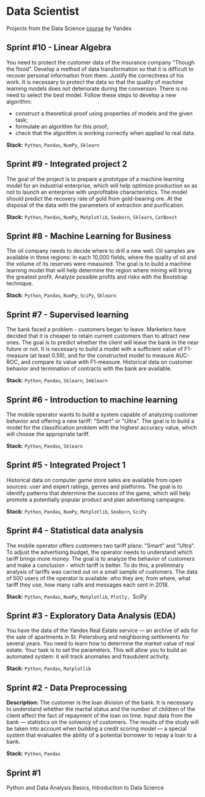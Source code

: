 # Data Scientist
Projects from the Data Science [course](https://practicum.yandex.ru/data-scientist/) by Yandex

## Sprint #10 - Linear Algebra

You need to protect the customer data of the insurance company "Though the flood". Develop a method of data transformation so that it is difficult to recover personal information from them. Justify the correctness of his work. It is necessary to protect the data so that the quality of machine learning models does not deteriorate during the conversion. There is no need to select the best model. Follow these steps to develop a new algorithm:

* construct a theoretical proof using properties of models and the given task;
* formulate an algorithm for this proof;
* check that the algorithm is working correctly when applied to real data.

**Stack:** `Python`, `Pandas`, `NumPy`, `Sklearn`

## Sprint #9 - Integrated project 2

The goal of the project is to prepare a prototype of a machine learning model for an industrial enterprise, which will help optimize production so as not to launch an enterprise with unprofitable characteristics. The model should predict the recovery rate of gold from gold-bearing ore. At the disposal of the data with the parameters of extraction and purification.

**Stack:** `Python`, `Pandas`, `NumPy`, `Matplotlib`, `Seaborn`, `Sklearn`, `CatBoost`

## Sprint #8 - Machine Learning for Business

The oil company needs to decide where to drill a new well. Oil samples are available in three regions: in each 10,000 fields, where the quality of oil and the volume of its reserves were measured. The goal is to build a machine learning model that will help determine the region where mining will bring the greatest profit. Analyze possible profits and risks with the Bootstrap technique.

**Stack:** `Python`, `Pandas`, `NumPy`, `SciPy`, `Sklearn`

## Sprint #7 - Supervised learning

The bank faced a problem - customers began to leave. Marketers have decided that it is cheaper to retain current customers than to attract new ones. The goal is to predict whether the client will leave the bank in the near future or not. It is necessary to build a model with a sufficient value of F1-measure (at least 0.59), and for the constructed model to measure AUC-ROC, and compare its value with F1-measure. Historical data on customer behavior and termination of contracts with the bank are available.

**Stack:** `Python`, `Pandas`, `Sklearn`, `Imblearn`

## Sprint #6 - Introduction to machine learning

The mobile operator wants to build a system capable of analyzing customer behavior and offering a new tariff: "Smart" or "Ultra". The goal is to build a model for the classification problem with the highest accuracy value, which will choose the appropriate tariff.

**Stack:** `Python`, `Pandas`, `Sklearn`

## Sprint #5 - Integrated Project 1

Historical data on computer game store sales are available from open sources: user and expert ratings, genres and platforms. The goal is to identify patterns that determine the success of the game, which will help promote a potentially popular product and plan advertising campaigns.

**Stack:** `Python`, `Pandas`, `NumPy`, `Matplotlib`, `Seaborn`, `SciPy`

## Sprint #4 - Statistical data analysis

The mobile operator offers customers two tariff plans: "Smart" and "Ultra". To adjust the advertising budget, the operator needs to understand which tariff brings more money. The goal is to analyze the behavior of customers and make a conclusion - which tariff is better. To do this, a preliminary analysis of tariffs was carried out on a small sample of customers. The data of 500 users of the operator is available: who they are, from where, what tariff they use, how many calls and messages each sent in 2018.

**Stack:** `Python`, `Pandas`, `NumPy`, `Matplotlib`, `Plotly, `SciPy`

## Sprint #3 - Exploratory Data Analysis (EDA)

You have the data of the Yandex Real Estate service — an archive of ads for the sale of apartments in St. Petersburg and neighboring settlements for several years. You need to learn how to determine the market value of real estate. Your task is to set the parameters. This will allow you to build an automated system: it will track anomalies and fraudulent activity.

**Stack:** `Python`, `Pandas`, `Matplotlib`

## Sprint #2 - Data Preprocessing

**Description:** The customer is the loan division of the bank. It is necessary to understand whether the marital status and the number of children of the client affect the fact of repayment of the loan on time. Input data from the bank — statistics on the solvency of customers. The results of the study will be taken into account when building a credit scoring model — a special system that evaluates the ability of a potential borrower to repay a loan to a bank.

**Stack:** `Python`, `Pandas`

## Sprint #1
Python and Data Analysis Basics, Introduction to Data Science
